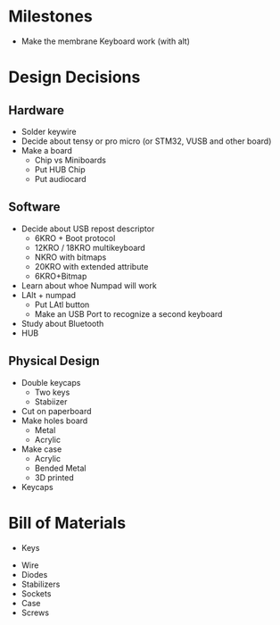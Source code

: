 # Milestones

  * Make the membrane Keyboard work (with alt)

# Design Decisions

## Hardware
  * Solder keywire
  * Decide about tensy or pro micro (or STM32, VUSB and other board)
  * Make a board
    * Chip vs Miniboards
    * Put HUB Chip
    * Put audiocard

## Software
  * Decide about USB repost descriptor
    * 6KRO + Boot protocol
    * 12KRO / 18KRO multikeyboard
    * NKRO with bitmaps
    * 20KRO with extended attribute
    * 6KRO+Bitmap
  * Learn about whoe Numpad will work
  * LAlt + numpad
    * Put LAtl button
    * Make an USB Port to recognize a second keyboard
  * Study about Bluetooth
  * HUB

## Physical Design
  * Double keycaps
    * Two keys
    * Stabiizer
  * Cut on paperboard
  * Make holes board
    * Metal
    * Acrylic
  * Make case
    * Acrylic
    * Bended Metal
    * 3D printed
  * Keycaps

# Bill of Materials
  * Keys
  - Wire
  - Diodes
  - Stabilizers
  - Sockets
  - Case
  - Screws

